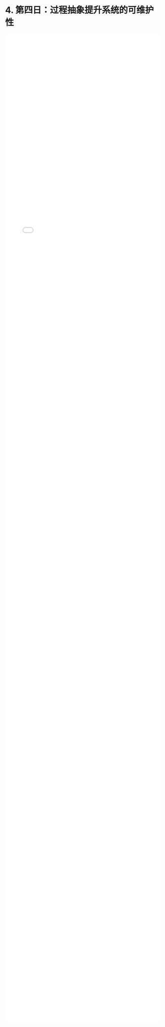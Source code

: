 # 4. 第四日：过程抽象提升系统的可维护性
<div style="
    width: calc(100%);
    height: 80vh;
    margin-left: 0;">
<iframe class="iframe" style="height: 100%;
 width: 100%;
        border-width: 0px;" src="/tenDays/4. 第四日：过程抽象提升系统的可维护性.html">
</iframe>
</div>